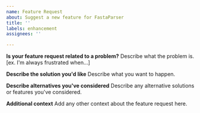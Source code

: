 ```yaml
---
name: Feature Request
about: Suggest a new feature for FastaParser
title: ''
labels: enhancement
assignees: ''

---
```


**Is your feature request related to a problem?**
Describe what the problem is. [ex. I'm always frustrated when...]

**Describe the solution you'd like**
Describe what you want to happen.

**Describe alternatives you've considered**
Describe any alternative solutions or features you've considered.

**Additional context**
Add any other context about the feature request here.
